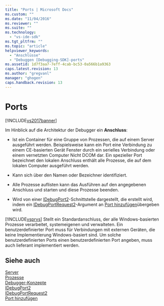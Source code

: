 ```yaml
---
title: "Ports | Microsoft Docs"
ms.custom: ""
ms.date: "11/04/2016"
ms.reviewer: ""
ms.suite: ""
ms.technology: 
  - "vs-ide-sdk"
ms.tgt_pltfrm: ""
ms.topic: "article"
helpviewer_keywords: 
  - "Anschlüsse"
  - "Debuggen [Debugging-SDK]-ports"
ms.assetid: 1d7f3aa7-7eff-4cab-bc53-0a566b1a9363
caps.latest.revision: 13
ms.author: "gregvanl"
manager: "ghogen"
caps.handback.revision: 13
---
```

# Ports
[!INCLUDE[vs2017banner](../../code-quality/includes/vs2017banner.md)]

Im Hinblick auf die Architektur der Debugger ein **Anschluss**:  
  
-   Ist ein Container für eine Gruppe von Prozessen, die auf einem Server ausgeführt werden.  Beispielsweise kann ein Port eine Verbindung zu einem CE\-basierten Gerät Fenster durch ein serielles Verbindung oder einem vernetzten Computer Nicht DCOM dar.  Ein spezieller Port bezeichnet den lokalen Anschluss enthält alle Prozesse, die auf dem lokalen Computer ausgeführt werden.  
  
-   Kann sich über den Namen oder Bezeichner identifiziert.  
  
-   Alle Prozesse auflisten kann das Ausführen auf den angegebenen Anschluss und starten und diese Prozesse beenden.  
  
-   Wird von einer [IDebugPort2](../../extensibility/debugger/reference/idebugport2.md)\-Schnittstelle dargestellt, die erstellt wird, indem ein [IDebugPortRequest2](../../extensibility/debugger/reference/idebugportrequest2.md)\-Argument an [Port hinzufügen](../../extensibility/debugger/reference/idebugportsupplier2-addport.md)übergeben wird.  
  
 [!INCLUDE[vsprvs](../../code-quality/includes/vsprvs_md.md)] Stellt ein Standardanschluss, der alle Windows\-basierten Prozesse verarbeitet, systemeigenen und verwalteten.  Ein benutzerdefinierter Port muss für Verbindungen mit externen Geräten, die keine Implementierung Windows\-basiert sind.  Um solche benutzerdefinierten Ports einen benutzerdefinierten Port angeben, muss auch lieferant implementiert werden.  
  
## Siehe auch  
 [Server](../../extensibility/debugger/servers-visual-studio-sdk.md)   
 [Prozesse](../../extensibility/debugger/processes.md)   
 [Debugger\-Konzepte](../../extensibility/debugger/debugger-concepts.md)   
 [IDebugPort2](../../extensibility/debugger/reference/idebugport2.md)   
 [IDebugPortRequest2](../../extensibility/debugger/reference/idebugportrequest2.md)   
 [Port hinzufügen](../../extensibility/debugger/reference/idebugportsupplier2-addport.md)